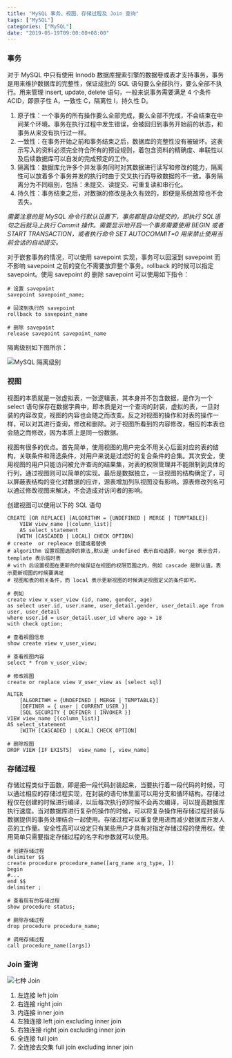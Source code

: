 ```yaml
---
title: "MySQL 事务、视图、存储过程及 Join 查询"
tags: ["MySQL"]
categories: ["MySQL"]
date: "2019-05-19T09:00:00+08:00"
---
```


### 事务

对于 MySQL 中只有使用 Innodb 数据库搜索引擎的数据卷或表才支持事务，事务是用来维护数据库的完整性，保证成批的 SQL 语句要么全部执行，要么全部不执行。用来管理 insert, update, delete 语句，一般来说事务需要满足 4 个条件 ACID，即原子性 A，一致性 C，隔离性 I，持久性 D。

1. 原子性：一个事务的所有操作要么全部完成，要么全部不完成，不会结束在中间某个环境。事务在执行过程中发生错误，会被回归到事务开始前的状态，和事务从来没有执行过一样。
2. 一致性：在事务开始之前和事务结束之后，数据库的完整性没有被破坏。这表示写入的资料必须完全符合所有的预设规则，着包含资料的精确度、串联性以及后续数据库可以自发的完成预定的工作。
3. 隔离性：数据库允许多个并发事务同时对其数据进行读写和修改的能力，隔离性可以放着多个事务并发的执行时由于交叉执行而导致数据的不一致。事务隔离分为不同级别，包括：未提交、读提交、可重复读和串行化。
4. 持久性：事务结束之后，对数据的修改是永久有效的，即便是系统故障也不会丢失。

*需要注意的是 MySQL 命令行默认设置下，事务都是自动提交的，即执行 SQL语句之后就马上执行 Commit 操作。需要显示地开启一个事务需要使用 BEGIN 或者 START TRANSACTION，或者执行命令 SET AUTOCOMMIT=0 用来禁止使用当前会话的自动提交。*

对于嵌套事务的情况，可以使用 savepoint 实现，事务可以回滚到 savepoint 而不影响 savepoint 之前的变化不需要放弃整个事务。rollback 的时候可以指定 savepoint。使用 savepoint 的 删除 savepoint 可以使用如下指令：

```mysql
# 设置 savepoint 
savepoint savepoint_name;

# 回滚到执行的 savepoint
rollback to savepoint_name

# 删除 savepoint
release savepoint savepoint_name
```

隔离级别如下图所示：

![MySQL 隔离级别]( http://img.programya.com/Snipaste_2019-10-12_16-34-58.png )

### 视图

视图的本质就是一张虚拟表，一张逻辑表，其本身并不包含数据，是作为一个 select 语句保存在数据字典中，即本质是对一个查询的封装，虚拟的表，一旦封装的内容改变，视图的内容也会随之而改变。反之对视图的操作和对表的操作一样，可以对其进行查询，修改和删除。对于视图所看到的内容修改，相应的本表也会随之而修改，因为本质上是同一份数据。

视图有很多的优点。首先简单，使用视图的用户完全不用关心后面对应的表的结构，关联条件和筛选条件，对用户来说是过滤好的复合条件的合集。其次安全，使用视图的用户只能访问被允许查询的结果集，对表的权限管理并不能限制到具体的行列，通过视图则可以简单的实现。最后是数据独立，一旦视图的结构确定了，可以屏蔽表结构的变化对数据的应许，源表增加列队视图没有影响。源表修改列名可以通过修改视图来解决，不会造成对访问者的影响。

创建视图可以使用以下的 SQL 语句

```mysql
CREATE [OR REPLACE] [ALGORITHM = {UNDEFINED | MERGE | TEMPTABLE}]
    VIEW view_name [(column_list)]
    AS select_statement
   [WITH [CASCADED | LOCAL] CHECK OPTION]
# create  or repleace 创建或者替换
# algorithm 设置视图选择的算法,默认是 undefined 表示自动选择，merge 表示合并，template 表示临时表
# with 后设置视图在更新的时候保证在视图的权限范围之内，例如 cascade 是默认值，表示更新视图的时候要满足
# 视图和表的相关条件，而 local 表示更新视图的时候满足视图定义的条件即可。

# 例如
create view v_user_view (id, name, gender, age)
as select user.id, user.name, user_detail.gender, user_detail.age from user, user_detail
where user.id = user_detail.user_id where age > 18
with check option;

# 查看视图信息
show create view v_user_view;

# 查看视图内容
select * from v_user_view;

# 修改视图
create or replace view V_user_view as [select sql]

ALTER
    [ALGORITHM = {UNDEFINED | MERGE | TEMPTABLE}]
    [DEFINER = { user | CURRENT_USER }]
    [SQL SECURITY { DEFINER | INVOKER }]
VIEW view_name [(column_list)]
AS select_statement
    [WITH [CASCADED | LOCAL] CHECK OPTION]

# 删除视图
DROP VIEW [IF EXISTS]  view_name [, view_name]
```



### 存储过程

存储过程类似于函数，即是把一段代码封装起来，当要执行着一段代码的时候，可以通过相应的存储过程实现，在封装的语句体里面可以用分支和循环结构。存储过程仅在创建的时候进行编译，以后每次执行的时候不会再次编译，可以提高数据库执行速度。当对数据库进行复杂的操作的时候，可以将复杂操作用存储过程封装与数据提供的事务处理结合一起使用。存储过程可以重复使用进而减少数据库开发人员的工作量。安全性高可以设定只有某些用户才具有对指定存储过程的使用权。使用简单只需要指定存储过程的名字和参数就可以使用。

```mysql
# 创建存储过程
delimiter $$
create procedure procedure_name([arg_name arg_type, ])
begin
#...
end $$
delimiter ; 

# 查看现有的存储过程
show procedure status;

# 删除存储过程
drop procedure procedure_name;

# 调用存储过程
call procedure_name([args])
```



### Join 查询

![七种 Join](http://img.programya.com/WcPXlpgk4fIHT2w.png)

1. 左连接 left join
2. 右连接 right join
3. 内连接 inner join
4. 左独连接 left join excluding inner join
5. 右独连接 right join excluding inner join
6. 全连接 full join
7. 全连接去交集 full join excluding inner join

